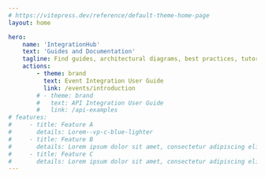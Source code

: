 ```yaml
---
# https://vitepress.dev/reference/default-theme-home-page
layout: home

hero:
    name: 'IntegrationHub'
    text: 'Guides and Documentation'
    tagline: Find guides, architectural diagrams, best practices, tutorials, and more to learn how to implement and leverage Event-Driven Architecture in Woodside.
    actions:
        - theme: brand
          text: Event Integration User Guide
          link: /events/introduction
        # - theme: brand
        #   text: API Integration User Guide
        #   link: /api-examples
# features:
#     - title: Feature A
#       details: Lorem--vp-c-blue-lighter
#     - title: Feature B
#       details: Lorem ipsum dolor sit amet, consectetur adipiscing elit
#     - title: Feature C
#       details: Lorem ipsum dolor sit amet, consectetur adipiscing elit
---
```

